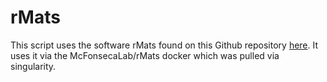 # rMats

This script uses the software rMats found on this Github repository [here](https://github.com/Xinglab/rmats-turbo). It uses it via the McFonsecaLab/rMats docker which was pulled via singularity.
